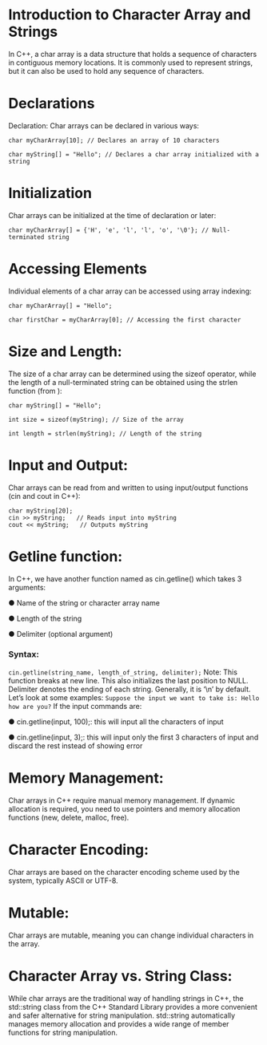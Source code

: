 #  Introduction to Character Array and Strings

In C++, a char array is a data structure that holds a sequence of characters in contiguous memory locations. It is commonly used to represent strings, but it can also be used to hold any sequence of characters.

# Declarations

Declaration: Char arrays can be declared in various ways:

```
char myCharArray[10]; // Declares an array of 10 characters

char myString[] = "Hello"; // Declares a char array initialized with a string
```

# Initialization

Char arrays can be initialized at the time of declaration or later:

```
char myCharArray[] = {'H', 'e', 'l', 'l', 'o', '\0'}; // Null-terminated string

```

# Accessing Elements

Individual elements of a char array can be accessed using array indexing:

```
char myCharArray[] = "Hello"; 

char firstChar = myCharArray[0]; // Accessing the first character
```

# Size and Length: 
The size of a char array can be determined using the sizeof operator, while the length of a null-terminated string can be obtained using the strlen function (from <cstring>):

```
char myString[] = "Hello";

int size = sizeof(myString); // Size of the array

int length = strlen(myString); // Length of the string
```
# Input and Output: 
Char arrays can be read from and written to using input/output functions (cin and cout in C++):

```
char myString[20]; 
cin >> myString;   // Reads input into myString
cout << myString;   // Outputs myString
```

# Getline function:
In C++, we have another function named as cin.getline() which takes 3 arguments:

● Name of the string or character array name

● Length of the string

● Delimiter (optional argument)
### Syntax:
```cin.getline(string_name, length_of_string, delimiter);```
Note: This function breaks at new line. This also initializes the last position to NULL.
Delimiter denotes the ending of each string. Generally, it is ‘\n’ by default.
Let’s look at some examples:
```Suppose the input we want to take is: Hello how are you?```
If the input commands are:

● cin.getline(input, 100);: this will input all the characters of input

● cin.getline(input, 3);: this will input only the first 3 characters of input and discard
the rest instead of showing error

# Memory Management: 
Char arrays in C++ require manual memory management. If dynamic allocation is required, you need to use pointers and memory allocation functions (new, delete, malloc, free).

# Character Encoding:
 Char arrays are based on the character encoding scheme used by the system, typically ASCII or UTF-8.

# Mutable: 
Char arrays are mutable, meaning you can change individual characters in the array.

# Character Array vs. String Class: 
While char arrays are the traditional way of handling strings in C++, the std::string class from the C++ Standard Library provides a more convenient and safer alternative for string manipulation. std::string automatically manages memory allocation and provides a wide range of member functions for string manipulation.